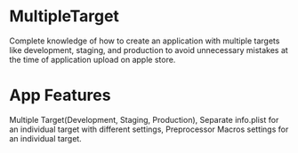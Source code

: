 # MultipleTarget

Complete knowledge of how to create an application with multiple targets like development, staging, and production to avoid unnecessary mistakes at the time of application upload on apple store.

# App Features

Multiple Target(Development, Staging, Production), Separate info.plist for an individual target with different settings, Preprocessor Macros settings for an individual target.
